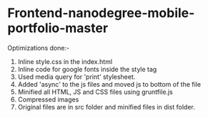 Frontend-nanodegree-mobile-portfolio-master
=============================================

Optimizations done:-

1. Inline style.css in the index.html
2. Inline code for google fonts inside the style tag
3. Used media query for 'print' stylesheet.
4. Added 'async' to the js files and moved js to bottom of the file
5. Minified all HTML, JS and CSS files using gruntfile.js
6. Compressed images
7. Original files are in src folder and minified files in dist folder.

